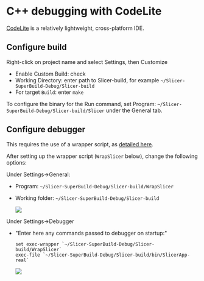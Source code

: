 # C++ debugging with CodeLite

[CodeLite](https://codelite.org/) is a relatively lightweight, cross-platform IDE.

## Configure build

Right-click on project name and select Settings, then Customize

- Enable Custom Build: check
- Working Directory: enter path to Slicer-build, for example `~/Slicer-SuperBuild-Debug/Slicer-build`
- For target `Build`: enter `make`

To configure the binary for the Run command, set Program: `~/Slicer-SuperBuild-Debug/Slicer-build/Slicer` under the General tab.

## Configure debugger

This requires the use of a wrapper script, as [detailed here](linuxcpp.md#gdb-debug-by-using-exec-wrapper).

After setting up the wrapper script (`WrapSlicer` below), change the following options:

Under Settings->General:

- Program: `~/Slicer-SuperBuild-Debug/Slicer-build/WrapSlicer`
- Working folder: `~/Slicer-SuperBuild-Debug/Slicer-build`

    ![](https://github.com/Slicer/Slicer/releases/download/docs-resources/debugging_codelite_1.png)

Under Settings->Debugger

- "Enter here any commands passed to debugger on startup:"

    ```text
    set exec-wrapper `~/Slicer-SuperBuild-Debug/Slicer-build/WrapSlicer`
    exec-file `~/Slicer-SuperBuild-Debug/Slicer-build/bin/SlicerApp-real`
    ```

    ![](https://github.com/Slicer/Slicer/releases/download/docs-resources/debugging_codelite_2.png)
